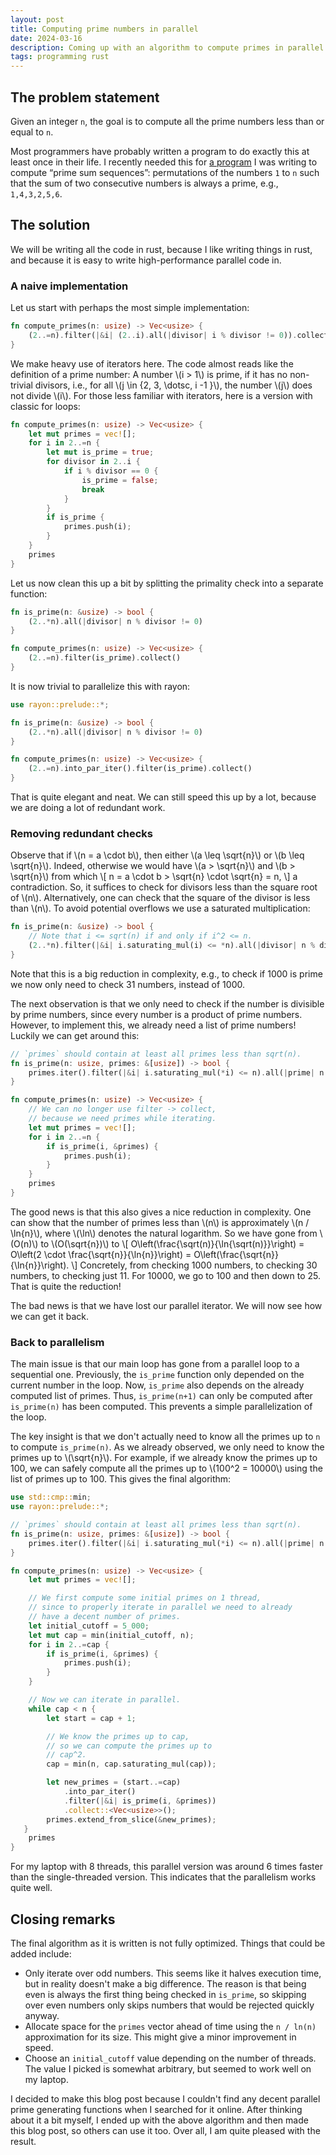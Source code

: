 ```yaml
---
layout: post
title: Computing prime numbers in parallel
date: 2024-03-16
description: Coming up with an algorithm to compute primes in parallel
tags: programming rust
---
```


## The problem statement

Given an integer `n`, the goal is to compute all the prime numbers less than or equal to `n`.

Most programmers have probably written a program to do exactly this at least once in their life. I recently needed this for [a program](https://github.com/WannesMalfait/prime-sum-sequences) I was writing to compute “prime sum sequences”: permutations of the numbers `1` to `n` such that the sum of two consecutive numbers is always a prime, e.g., `1,4,3,2,5,6`.

## The solution

We will be writing all the code in rust, because I like writing things in rust, and because it is easy to write high-performance parallel code in.

### A naive implementation

Let us start with perhaps the most simple implementation:

```rust
fn compute_primes(n: usize) -> Vec<usize> {
    (2..=n).filter(|&i| (2..i).all(|divisor| i % divisor != 0)).collect()
}
```

We make heavy use of iterators here. The code almost reads like the definition of a prime number: A number \\(i > 1\\) is prime, if it has no non-trivial divisors, i.e., for all \\(j \in \{2, 3, \dotsc, i -1 \}\\), the number \\(j\\) does not divide \\(i\\). For those less familiar with iterators, here is a version with classic for loops:

```rust
fn compute_primes(n: usize) -> Vec<usize> {
    let mut primes = vec![];
    for i in 2..=n {
        let mut is_prime = true;
        for divisor in 2..i {
            if i % divisor == 0 {
                is_prime = false;
                break
            }
        }
        if is_prime {
            primes.push(i);
        }
    }
    primes
}
```

Let us now clean this up a bit by splitting the primality check into a separate function:

```rust
fn is_prime(n: &usize) -> bool {
    (2..*n).all(|divisor| n % divisor != 0)
}

fn compute_primes(n: usize) -> Vec<usize> {
    (2..=n).filter(is_prime).collect()
}
```

It is now trivial to parallelize this with rayon:

```rust
use rayon::prelude::*;

fn is_prime(n: &usize) -> bool {
    (2..*n).all(|divisor| n % divisor != 0)
}

fn compute_primes(n: usize) -> Vec<usize> {
    (2..=n).into_par_iter().filter(is_prime).collect()
}
```

That is quite elegant and neat. We can still speed this up by a lot, because we are doing a lot of redundant work.

### Removing redundant checks

Observe that if \\(n = a \cdot b\\), then either \\(a \leq \sqrt{n}\\) or \\(b \leq \sqrt{n}\\). Indeed, otherwise we would have \\(a > \sqrt{n}\\) and \\(b > \sqrt{n}\\) from which
\\[
n = a \cdot b > \sqrt{n} \cdot \sqrt{n} = n,
\\]
a contradiction. So, it suffices to check for divisors less than the square root of \\(n\\). Alternatively, one can check that the square of the divisor is less than \\(n\\). To avoid potential overflows we use a saturated multiplication:

```rust
fn is_prime(n: &usize) -> bool {
    // Note that i <= sqrt(n) if and only if i^2 <= n.
    (2..*n).filter(|&i| i.saturating_mul(i) <= *n).all(|divisor| n % divisor != 0)
}
```

Note that this is a big reduction in complexity, e.g., to check if 1000 is prime we now only need to check 31 numbers, instead of 1000.

The next observation is that we only need to check if the number is divisible by prime numbers, since every number is a product of prime numbers. However, to implement this, we already need a list of prime numbers! Luckily we can get around this:

```rust
// `primes` should contain at least all primes less than sqrt(n).
fn is_prime(n: usize, primes: &[usize]) -> bool {
    primes.iter().filter(|&i| i.saturating_mul(*i) <= n).all(|prime| n % prime != 0)
}

fn compute_primes(n: usize) -> Vec<usize> {
    // We can no longer use filter -> collect,
    // because we need primes while iterating.
    let mut primes = vec![];
    for i in 2..=n {
        if is_prime(i, &primes) {
            primes.push(i);
        }
    }
    primes
}
```

The good news is that this also gives a nice reduction in complexity. One can show that the number of primes less than \\(n\\) is approximately \\(n / \ln{n}\\), where \\(\ln\\) denotes the natural logarithm. So we have gone from \\(O(n)\\) to \\(O(\sqrt{n})\\) to
\\[
O\left(\frac{\sqrt(n)}{\ln{\sqrt(n)}}\right) = O\left(2 \cdot \frac{\sqrt{n}}{\ln{n}}\right) = O\left(\frac{\sqrt{n}}{\ln{n}}\right).
\\]
Concretely, from checking 1000 numbers, to checking 30 numbers, to checking just 11. For 10000, we go to 100 and then down to 25. That is quite the reduction!

The bad news is that we have lost our parallel iterator. We will now see how we can get it back.

### Back to parallelism

The main issue is that our main loop has gone from a parallel loop to a sequential one. Previously, the `is_prime` function only depended on the current number in the loop. Now, `is_prime` also depends on the already computed list of primes. Thus, `is_prime(n+1)` can only be computed after `is_prime(n)` has been computed. This prevents a simple parallelization of the loop.

The key insight is that we don't actually need to know all the primes up to `n` to compute `is_prime(n)`. As we already observed, we only need to know the primes up to \\(\sqrt{n}\\). For example, if we already know the primes up to 100, we can safely compute all the primes up to \\(100^2 = 10000\\) using the list of primes up to 100. This gives the final algorithm:

```rust
use std::cmp::min;
use rayon::prelude::*;

// `primes` should contain at least all primes less than sqrt(n).
fn is_prime(n: usize, primes: &[usize]) -> bool {
    primes.iter().filter(|&i| i.saturating_mul(*i) <= n).all(|prime| n % prime != 0)
}

fn compute_primes(n: usize) -> Vec<usize> {
    let mut primes = vec![];

    // We first compute some initial primes on 1 thread,
    // since to properly iterate in parallel we need to already
    // have a decent number of primes.
    let initial_cutoff = 5_000;
    let mut cap = min(initial_cutoff, n);
    for i in 2..=cap {
        if is_prime(i, &primes) {
            primes.push(i);
        }
    }

    // Now we can iterate in parallel.
    while cap < n {
        let start = cap + 1;

        // We know the primes up to cap,
        // so we can compute the primes up to
        // cap^2.
        cap = min(n, cap.saturating_mul(cap));

        let new_primes = (start..=cap)
            .into_par_iter()
            .filter(|&i| is_prime(i, &primes))
            .collect::<Vec<usize>>();
        primes.extend_from_slice(&new_primes); 
   }
    primes
}
```

For my laptop with 8 threads, this parallel version was around 6 times faster than the single-threaded version. This indicates that the parallelism works quite well.

## Closing remarks

The final algorithm as it is written is not fully optimized. Things that could be added include:

- Only iterate over odd numbers. This seems like it halves execution time, but in reality doesn't make a big difference. The reason is that being even is always the first thing being checked in `is_prime`, so skipping over even numbers only skips numbers that would be rejected quickly anyway.
- Allocate space for the `primes` vector ahead of time using the `n / ln(n)` approximation for its size. This might give a minor improvement in speed.
- Choose an `initial_cutoff` value depending on the number of threads. The value I picked is somewhat arbitrary, but seemed to work well on my laptop.

I decided to make this blog post because I couldn't find any decent parallel prime generating functions when I searched for it online. After thinking about it a bit myself, I ended up with the above algorithm and then made this blog post, so others can use it too. Over all, I am quite pleased with the result.
